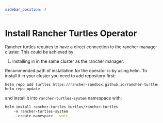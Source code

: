 ```yaml
---
sidebar_position: 4
---
```


# Install Rancher Turtles Operator

Rancher turtles requires to have a direct connection to the rancher manager cluster. This could be achieved by:
1. Installing in in the same cluster as the rancher manager.

Recommended path of installation for the operator is by using helm. To install it in your cluster you need to add repository first:
```bash
helm repo add turtles https://rancher-sandbox.github.io/rancher-turtles/
helm repo update
```
and install it into `rancher-turtles-system` namespace with:
```bash
helm install rancher-turtles turtles/rancher-turtles
    -n rancher-turtles-system
    --create-namespace --wait
```
